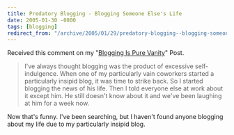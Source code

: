 ```yaml
---
title: Predatory Blogging - Blogging Someone Else's Life
date: 2005-01-30 -0800
tags: [blogging]
redirect_from: "/archive/2005/01/29/predatory-blogging--blogging-someone-elses-life.aspx/"
---
```


Received this comment on my "[Blogging Is Pure
Vanity](https://haacked.com/archive/2004/10/08/1322.aspx)" Post.

> I've always thought blogging was the product of excessive
> self-indulgence. When one of my particularly vain coworkers started a
> particularly insipid blog, it was time to strike back. So I started
> blogging the news of his life. Then I told everyone else at work about
> it except him. He still doesn't know about it and we've been laughing
> at him for a week now.

Now that's funny. I've been searching, but I haven't found anyone
blogging about my life due to my particularly insipid blog.

